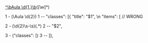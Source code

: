 [^\bAula \d{1,}\b]([\d]{2}\s\-\s)([\w]*)


1 - (\Aula \d{2})
1 -- "classes": [{ "title": "$1", \n "items": [  // WRONG

2 - (\d{2}\s-\s)(.*)
2 -- "$2",


3 - ("classes": \[)
3 -- ]}, 